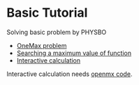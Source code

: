 # Basic Tutorial
Solving basic problem by PHYSBO
- [OneMax problem](./manual/ONEMAX.md)
- [Searching a maximum value of function](./manual/FUNC.md)
- [Interactive calculation](./manual/INTERACTIVE.md)

Interactive calculation needs [openmx code](http://www.openmx-square.org/).
